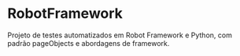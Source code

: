 # RobotFramework
Projeto de testes automatizados em Robot Framework e Python, com padrão pageObjects e abordagens de framework.
